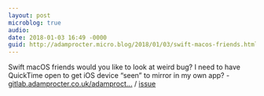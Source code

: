 ```yaml
---
layout: post
microblog: true
audio: 
date: 2018-01-03 16:49 -0000
guid: http://adamprocter.micro.blog/2018/01/03/swift-macos-friends.html
---
```

Swift macOS friends would you like to look at weird bug? I need to have QuickTime open to get iOS device “seen” to mirror in my own app? - [gitlab.adamprocter.co.uk/adamproct...](https://gitlab.adamprocter.co.uk/adamprocter/DeviceMonitor) / [issue]([gitlab.adamprocter.co.uk/adamproct...](https://gitlab.adamprocter.co.uk/adamprocter/DeviceMonitor)/issues/3)
